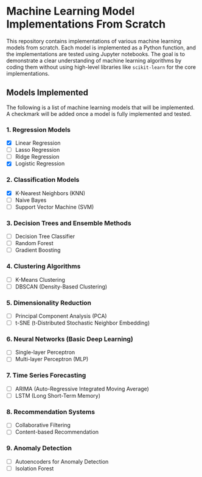 # Machine Learning Model Implementations From Scratch

This repository contains implementations of various machine learning models from scratch. Each model is implemented as a Python function, and the implementations are tested using Jupyter notebooks. The goal is to demonstrate a clear understanding of machine learning algorithms by coding them without using high-level libraries like `scikit-learn` for the core implementations.

## Models Implemented

The following is a list of machine learning models that will be implemented. A checkmark will be added once a model is fully implemented and tested.

### 1. Regression Models
- [x] Linear Regression
- [ ] Lasso Regression
- [ ] Ridge Regression
- [x] Logistic Regression

### 2. Classification Models
- [x] K-Nearest Neighbors (KNN)
- [ ] Naive Bayes
- [ ] Support Vector Machine (SVM)

### 3. Decision Trees and Ensemble Methods
- [ ] Decision Tree Classifier
- [ ] Random Forest
- [ ] Gradient Boosting

### 4. Clustering Algorithms
- [ ] K-Means Clustering
- [ ] DBSCAN (Density-Based Clustering)

### 5. Dimensionality Reduction
- [ ] Principal Component Analysis (PCA)
- [ ] t-SNE (t-Distributed Stochastic Neighbor Embedding)

### 6. Neural Networks (Basic Deep Learning)
- [ ] Single-layer Perceptron
- [ ] Multi-layer Perceptron (MLP)

### 7. Time Series Forecasting
- [ ] ARIMA (Auto-Regressive Integrated Moving Average)
- [ ] LSTM (Long Short-Term Memory)

### 8. Recommendation Systems
- [ ] Collaborative Filtering
- [ ] Content-based Recommendation

### 9. Anomaly Detection
- [ ] Autoencoders for Anomaly Detection
- [ ] Isolation Forest
